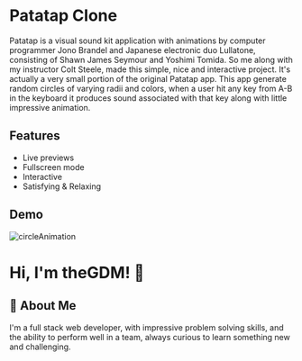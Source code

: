 # Patatap Clone
Patatap is a visual sound kit application with animations by computer programmer Jono Brandel and Japanese electronic duo Lullatone, consisting of Shawn James Seymour and Yoshimi Tomida.
So me along with my instructor Colt Steele, made this simple, nice and interactive project. It's actually a very small portion of the original Patatap app. This app generate random circles of varying radii and colors, when a user hit any key from  A-B in the keyboard it produces sound associated with that key along with little impressive animation.


## Features

- Live previews
- Fullscreen mode
- Interactive
- Satisfying & Relaxing

  
## Demo
![circleAnimation](https://user-images.githubusercontent.com/89511377/137896955-e4c25390-d6c3-49bb-8bbe-6832d32a5ecb.gif)

  
# Hi, I'm theGDM! 👋

  
## 🚀 About Me
I'm a full stack web developer, with impressive problem solving skills,
and the ability to perform well in a team, always curious to learn something new and challenging.
